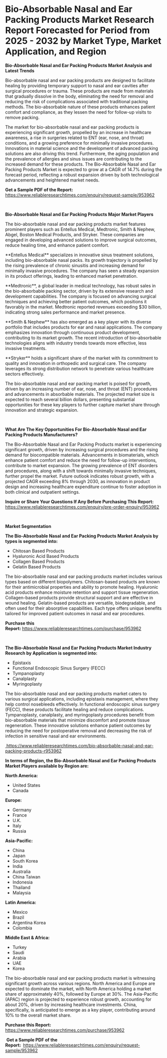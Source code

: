 <p><h1>Bio-Absorbable Nasal and Ear Packing Products Market Research Report Forecasted for Period from 2025 -  2032 by Market Type, Market Application, and Region</h1></p><p><strong>Bio-Absorbable Nasal and Ear Packing Products Market Analysis and Latest Trends</strong></p>
<p><p>Bio-absorbable nasal and ear packing products are designed to facilitate healing by providing temporary support to nasal and ear cavities after surgical procedures or trauma. These products are made from materials that gradually dissolve in the body, eliminating the need for removal and reducing the risk of complications associated with traditional packing methods. The bio-absorbable nature of these products enhances patient comfort and compliance, as they lessen the need for follow-up visits to remove packing.</p><p>The market for bio-absorbable nasal and ear packing products is experiencing significant growth, propelled by an increase in healthcare awareness, a rise in surgeries related to ENT (ear, nose, and throat) conditions, and a growing preference for minimally invasive procedures. Innovations in material science and the development of advanced packing solutions are also driving this trend. Furthermore, the aging population and the prevalence of allergies and sinus issues are contributing to the increased demand for these products. The Bio-Absorbable Nasal and Ear Packing Products Market is expected to grow at a CAGR of 14.7% during the forecast period, reflecting a robust expansion driven by both technological advancements and heightened market needs.</p></p>
<p><strong>Get a Sample PDF of the Report:&nbsp;</strong> <a href="https://www.reliableresearchtimes.com/enquiry/request-sample/953962?utm_campaign=3290&utm_medium=2&utm_source=Github&utm_content=ia&utm_term=14042025&utm_id=bio-absorbable-nasal-and-ear-packing-products">https://www.reliableresearchtimes.com/enquiry/request-sample/953962</a></p>
<p>&nbsp;</p>
<p><strong>Bio-Absorbable Nasal and Ear Packing Products Major Market Players</strong></p>
<p><p>The bio-absorbable nasal and ear packing products market features prominent players such as Entellus Medical, Medtronic, Smith & Nephew, Abgel, Boston Medical Products, and Stryker. These companies are engaged in developing advanced solutions to improve surgical outcomes, reduce healing time, and enhance patient comfort.</p><p>**Entellus Medical** specializes in innovative sinus treatment solutions, including bio-absorbable nasal packs. Its growth trajectory is propelled by the rising prevalence of chronic sinusitis and increasing demand for minimally invasive procedures. The company has seen a steady expansion in its product offerings, leading to enhanced market penetration.</p><p>**Medtronic**, a global leader in medical technology, has robust sales in the bio-absorbable packing sector, driven by its extensive research and development capabilities. The company is focused on advancing surgical techniques and achieving better patient outcomes, which positions it favorably in the market. Medtronic reported revenues exceeding $30 billion, indicating strong sales performance and market presence.</p><p>**Smith & Nephew** has also emerged as a key player with its diverse portfolio that includes products for ear and nasal applications. The company emphasizes innovation through continuous product development, contributing to its market growth. The recent introduction of bio-absorbable technologies aligns with industry trends towards more effective, less invasive treatments.</p><p>**Stryker** holds a significant share of the market with its commitment to quality and innovation in orthopedic and surgical care. The company leverages its strong distribution network to penetrate various healthcare sectors effectively.</p><p>The bio-absorbable nasal and ear packing market is poised for growth, driven by an increasing number of ear, nose, and throat (ENT) procedures and advancements in absorbable materials. The projected market size is expected to reach several billion dollars, presenting substantial opportunities for these key players to further capture market share through innovation and strategic expansion.</p></p>
<p>&nbsp;</p>
<p><strong>What Are The Key Opportunities For Bio-Absorbable Nasal and Ear Packing Products Manufacturers?</strong></p>
<p><p>The Bio-Absorbable Nasal and Ear Packing Products market is experiencing significant growth, driven by increasing surgical procedures and the rising demand for biocompatible materials. Advancements in biomaterials, which enhance patient comfort and reduce the need for follow-up interventions, contribute to market expansion. The growing prevalence of ENT disorders and procedures, along with a shift towards minimally invasive techniques, further propel the market. Future outlook indicates robust growth, with a projected CAGR exceeding 8% through 2030, as innovation in product design and increasing healthcare expenditure continue to foster adoption in both clinical and outpatient settings.</p></p>
<p><strong>Inquire or Share Your Questions If Any Before Purchasing This Report:</strong> <a href="https://www.reliableresearchtimes.com/enquiry/pre-order-enquiry/953962?utm_campaign=3290&utm_medium=2&utm_source=Github&utm_content=ia&utm_term=14042025&utm_id=bio-absorbable-nasal-and-ear-packing-products">https://www.reliableresearchtimes.com/enquiry/pre-order-enquiry/953962</a></p>
<p>&nbsp;</p>
<p><strong>Market Segmentation</strong></p>
<p><strong>The Bio-Absorbable Nasal and Ear Packing Products Market Analysis by types is segmented into:</strong></p>
<p><ul><li>Chitosan Based Products</li><li>Hyaluronic Acid Based Products</li><li>Collagen Based Products</li><li>Gelatin Based Products</li></ul></p>
<p><p>The bio-absorbable nasal and ear packing products market includes various types based on different biopolymers. Chitosan-based products are known for their antimicrobial properties and ability to promote healing. Hyaluronic acid products enhance moisture retention and support tissue regeneration. Collagen-based products provide structural support and are effective in wound healing. Gelatin-based products are versatile, biodegradable, and often used for their absorptive capabilities. Each type offers unique benefits tailored for improved patient outcomes in nasal and ear procedures.</p></p>
<p><strong>Purchase this Report:&nbsp;</strong><a href="https://www.reliableresearchtimes.com/purchase/953962?utm_campaign=3290&utm_medium=2&utm_source=Github&utm_content=ia&utm_term=14042025&utm_id=bio-absorbable-nasal-and-ear-packing-products">https://www.reliableresearchtimes.com/purchase/953962</a></p>
<p>&nbsp;</p>
<p><strong>The Bio-Absorbable Nasal and Ear Packing Products Market Industry Research by Application is segmented into:</strong></p>
<p><ul><li>Epistaxis</li><li>Functional Endoscopic Sinus Surgery (FECC)</li><li>Tympanoplasty</li><li>Canalplasty</li><li>Myringoplasty</li></ul></p>
<p><p>The bio-absorbable nasal and ear packing products market caters to various surgical applications, including epistaxis management, where they help control nosebleeds effectively. In functional endoscopic sinus surgery (FECC), these products facilitate healing and reduce complications. Tympanoplasty, canalplasty, and myringoplasty procedures benefit from bio-absorbable materials that minimize discomfort and promote tissue regeneration. These innovative solutions enhance patient outcomes by reducing the need for postoperative removal and decreasing the risk of infection in sensitive nasal and ear environments.</p></p>
<p><a href="https://www.reliableresearchtimes.com/bio-absorbable-nasal-and-ear-packing-products-r953962?utm_campaign=3290&utm_medium=2&utm_source=Github&utm_content=ia&utm_term=14042025&utm_id=bio-absorbable-nasal-and-ear-packing-products">&nbsp;https://www.reliableresearchtimes.com/bio-absorbable-nasal-and-ear-packing-products-r953962</a></p>
<p><strong>In terms of Region, the Bio-Absorbable Nasal and Ear Packing Products Market Players available by Region are:</strong></p>
<p>
    <p> <strong> North America: </strong>
        <ul>
            <li>United States</li>
            <li>Canada</li>
        </ul>
        </p> 
    <p> <strong> Europe: </strong>
        <ul>
            <li>Germany</li>
            <li>France</li>
            <li>U.K.</li>
            <li>Italy</li>
            <li>Russia</li>
        </ul>
        </p> 
    <p> <strong> Asia-Pacific: </strong>
        <ul>
            <li>China</li>
            <li>Japan</li>
            <li>South Korea</li>
            <li>India</li>
            <li>Australia</li>
            <li>China Taiwan</li>
            <li>Indonesia</li>
            <li>Thailand</li>
            <li>Malaysia</li>
        </ul>
        </p> 
    <p> <strong> Latin America: </strong>
        <ul>
            <li>Mexico</li>
            <li>Brazil</li>
            <li>Argentina Korea</li>
            <li>Colombia</li>
        </ul>
        </p> 
    <p> <strong> Middle East & Africa: </strong>
        <ul>
            <li>Turkey</li>
            <li>Saudi</li>
            <li>Arabia</li>
            <li>UAE</li>
            <li>Korea</li>
        </ul>
    </p>
    </p>
<p><p>The bio-absorbable nasal and ear packing products market is witnessing significant growth across various regions. North America and Europe are expected to dominate the market, with North America holding a market share of approximately 40%, followed by Europe at 30%. The Asia-Pacific (APAC) region is projected to experience robust growth, accounting for about 20%, driven by increasing healthcare investments. China, specifically, is anticipated to emerge as a key player, contributing around 10% to the overall market share.</p></p>
<p><strong>Purchase this Report: </strong><a href="https://www.reliableresearchtimes.com/purchase/953962?utm_campaign=3290&utm_medium=2&utm_source=Github&utm_content=ia&utm_term=14042025&utm_id=bio-absorbable-nasal-and-ear-packing-products">https://www.reliableresearchtimes.com/purchase/953962</a></p>
<p>&nbsp;<strong>Get a Sample PDF of the Report:&nbsp;&nbsp;</strong><a href="https://www.reliableresearchtimes.com/enquiry/request-sample/953962?utm_campaign=3290&utm_medium=2&utm_source=Github&utm_content=ia&utm_term=14042025&utm_id=bio-absorbable-nasal-and-ear-packing-products">https://www.reliableresearchtimes.com/enquiry/request-sample/953962</a></p>
<p><strong></strong></p>
<p><p></p><p></p><p></p></p>